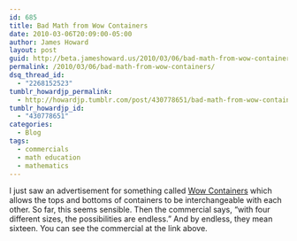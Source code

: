 ```yaml
---
id: 685
title: Bad Math from Wow Containers
date: 2010-03-06T20:09:00-05:00
author: James Howard
layout: post
guid: http://beta.jameshoward.us/2010/03/06/bad-math-from-wow-containers/
permalink: /2010/03/06/bad-math-from-wow-containers/
dsq_thread_id:
  - "2268152523"
tumblr_howardjp_permalink:
  - http://howardjp.tumblr.com/post/430778651/bad-math-from-wow-containers
tumblr_howardjp_id:
  - "430778651"
categories:
  - Blog
tags:
  - commercials
  - math education
  - mathematics
---
```

<p>I just saw an advertisement for something called <a href="https://www.wowcontainers.com/">Wow Containers</a> which allows the tops and bottoms of containers to be interchangeable with each other.  So far, this seems sensible.  Then the commercial says, &#8220;with four different sizes, the possibilities are endless.&#8221;  And by endless, they mean sixteen.  You can see the commercial at the link above.</p>
